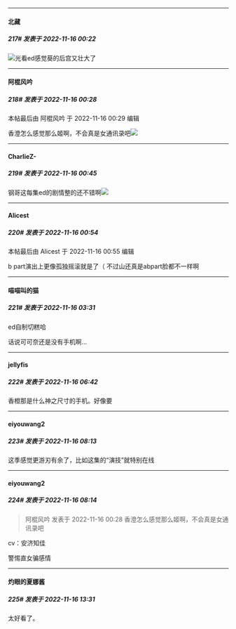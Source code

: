 

*****

####  北藏  
##### 217#       发表于 2022-11-16 00:22

<img src="https://static.saraba1st.com/image/smiley/face2017/001.png" referrerpolicy="no-referrer">光看ed感觉葵的后宫又壮大了

*****

####  阿棍风吟  
##### 218#       发表于 2022-11-16 00:28

 本帖最后由 阿棍风吟 于 2022-11-16 00:29 编辑 

香澄怎么感觉那么姬啊，不会真是女通讯录吧<img src="https://static.saraba1st.com/image/smiley/face2017/068.png" referrerpolicy="no-referrer">



*****

####  CharlieZ-  
##### 219#       发表于 2022-11-16 00:45

钢哥这每集ed的剧情整的还不错啊<img src="https://static.saraba1st.com/image/smiley/face2017/112.png" referrerpolicy="no-referrer">



*****

####  Alicest  
##### 220#       发表于 2022-11-16 00:54

 本帖最后由 Alicest 于 2022-11-16 00:55 编辑 

b part演出上更像孤独摇滚就是了（
不过山还真是abpart脸都不一样啊



*****

####  喵喵叫的猫  
##### 221#       发表于 2022-11-16 03:31

ed自制切糕哈

话说可可奈还是没有手机啊...



*****

####  jellyfis  
##### 222#       发表于 2022-11-16 06:42

香橙那是什么神之尺寸的手机。好像要



*****

####  eiyouwang2  
##### 223#       发表于 2022-11-16 08:13

这季感觉更游刃有余了，比如这集的“演技”就特别在线



*****

####  eiyouwang2  
##### 224#       发表于 2022-11-16 08:14

<blockquote>阿棍风吟 发表于 2022-11-16 00:28
香澄怎么感觉那么姬啊，不会真是女通讯录吧</blockquote>
cv：安济知佳

警惕直女骗感情



*****

####  灼眼的夏娜酱  
##### 225#       发表于 2022-11-16 13:31

太好看了。

